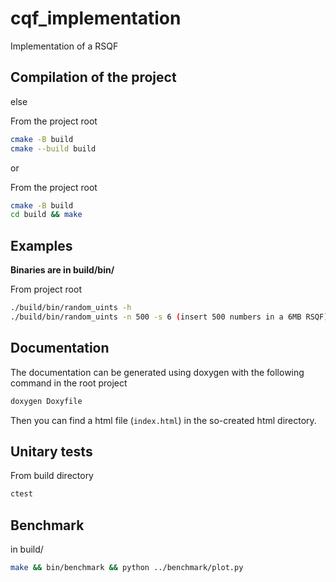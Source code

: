 # cqf_implementation

Implementation of a RSQF

## Compilation of the project
  
else

From the project root
```bash
cmake -B build
cmake --build build 
```
  
or   
  
From the project root
```bash
cmake -B build
cd build && make 
```

## Examples

**Binaries are in build/bin/**  

From project root  

```bash
./build/bin/random_uints -h
./build/bin/random_uints -n 500 -s 6 (insert 500 numbers in a 6MB RSQF)
```

## Documentation

The documentation can be generated using doxygen with the following command in the root project
```bash
doxygen Doxyfile
```
Then you can find a html file (`index.html`) in the so-created html directory.


## Unitary tests

From build directory
```bash
ctest
```

## Benchmark

in build/
```bash
make && bin/benchmark && python ../benchmark/plot.py
```


